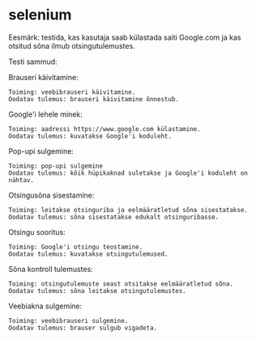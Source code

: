 # selenium

Eesmärk: testida, kas kasutaja saab külastada saiti Google.com ja kas otsitud sõna ilmub otsingutulemustes.

Testi sammud:

  Brauseri käivitamine:
	
	Toiming: veebibrauseri käivitamine.
	Oodatav tulemus: brauseri käivitamine õnnestub.

  Google'i lehele minek:
	
  	Toiming: aadressi https://www.google.com külastamine.
  	Oodatav tulemus: kuvatakse Google'i koduleht.

  Pop-upi sulgemine:
	
    Toiming: pop-upi sulgemine
    Oodatav tulemus: kõik hüpikaknad suletakse ja Google'i koduleht on nähtav.

  Otsingusõna sisestamine:
	
    Toiming: leitakse otsinguriba ja eelmääratletud sõna sisestatakse.
    Oodatav tulemus: sõna sisestatakse edukalt otsinguribasse.

  Otsingu sooritus:
	
    Toiming: Google'i otsingu teostamine.
    Oodatav tulemus: kuvatakse otsingutulemused.

  Sõna kontroll tulemustes:
	
    Toiming: otsingutulemuste seast otsitakse eelmääratletud sõna.
    Oodatav tulemus: sõna leitakse otsingutulemustes.

  Veebiakna sulgemine:
	
    Toiming: veebibrauseri sulgemine.
    Oodatav tulemus: brauser sulgub vigadeta.
